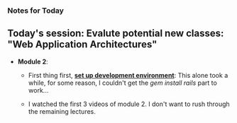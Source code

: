 ### Notes for Today

## Today's session: Evalute potential new classes: "Web Application Architectures"

* **Module 2**:
	* First thing first, [**set up development environment**](https://d396qusza40orc.cloudfront.net/webapplications/SettingUpYourDevelopmentEnvironment.pdf): This alone took a while, for some reason, I couldn't get the _gem install rails_ part to work...

	* I watched the first 3 videos of module 2. I don't want to rush through the remaining lectures.